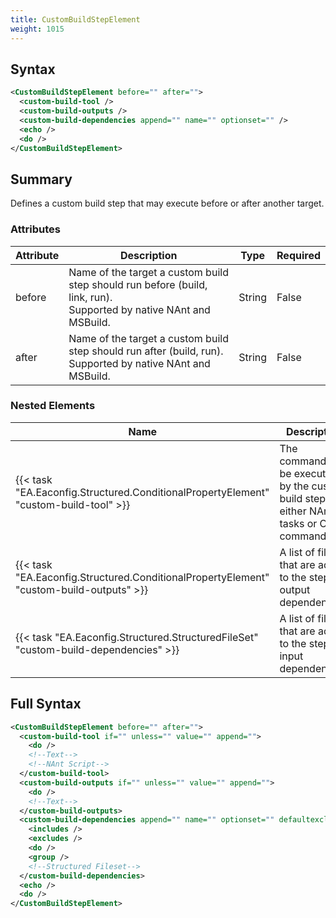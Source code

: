 ```yaml
---
title: CustomBuildStepElement
weight: 1015
---
```

## Syntax
```xml
<CustomBuildStepElement before="" after="">
  <custom-build-tool />
  <custom-build-outputs />
  <custom-build-dependencies append="" name="" optionset="" />
  <echo />
  <do />
</CustomBuildStepElement>
```
## Summary ##
Defines a custom build step that may execute before or
after another target.


### Attributes
| Attribute | Description | Type | Required |
| --------- | ----------- | ---- | -------- |
| before | Name of the target a custom build step should run before (build, link, run).<br>Supported by native NAnt and MSBuild. | String | False |
| after | Name of the target a custom build step should run after (build, run).<br>Supported by native NAnt and MSBuild. | String | False |

### Nested Elements
| Name | Description | Type | Required |
| ---- | ----------- | ---- | -------- |
| {{< task "EA.Eaconfig.Structured.ConditionalPropertyElement" "custom-build-tool" >}}| The commands to be executed by the custom build step,<br>either NAnt tasks or OS commands. | {{< task "EA.Eaconfig.Structured.ConditionalPropertyElement" >}} | True |
| {{< task "EA.Eaconfig.Structured.ConditionalPropertyElement" "custom-build-outputs" >}}| A list of files that are added to the step&#39;s output dependencies. | {{< task "EA.Eaconfig.Structured.ConditionalPropertyElement" >}} | False |
| {{< task "EA.Eaconfig.Structured.StructuredFileSet" "custom-build-dependencies" >}}| A list of files that are added to the step&#39;s input dependencies. | {{< task "EA.Eaconfig.Structured.StructuredFileSet" >}} | False |

## Full Syntax
```xml
<CustomBuildStepElement before="" after="">
  <custom-build-tool if="" unless="" value="" append="">
    <do />
    <!--Text-->
    <!--NAnt Script-->
  </custom-build-tool>
  <custom-build-outputs if="" unless="" value="" append="">
    <do />
    <!--Text-->
  </custom-build-outputs>
  <custom-build-dependencies append="" name="" optionset="" defaultexcludes="" basedir="" failonmissing="" fromfileset="" sort="" if="" unless="">
    <includes />
    <excludes />
    <do />
    <group />
    <!--Structured Fileset-->
  </custom-build-dependencies>
  <echo />
  <do />
</CustomBuildStepElement>
```
